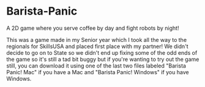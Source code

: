 # Barista-Panic
A 2D game where you serve coffee by day and fight robots by night!

This was a game made in my Senior year which I took all the way to the regionals for SkillsUSA and placed first place with my partner!
We didn't decide to go on to State so we didn't end up fixing some of the odd ends of the game so it's still a tad bit buggy but if you're
wanting to try out the game still, you can download it using one of the last two files labeled "Barista Panic! Mac" if you have a Mac and
"Barista Panic! Windows" if you have Windows.
